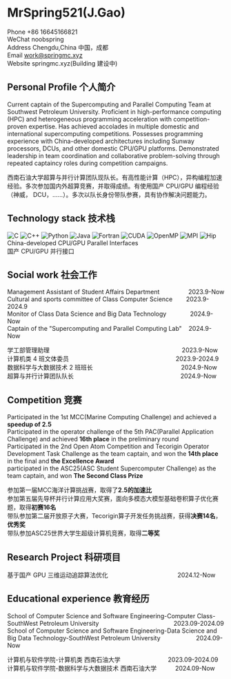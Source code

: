 # MrSpring521(J.Gao)
Phone +86 16645166821  
WeChat noobspring  
Address Chengdu,China 中国，成都  
Email work@springmc.xyz  
Website springmc.xyz(Building 建设中)
## Personal Profile 个人简介
Current captain of the Supercomputing and Parallel Computing Team at Southwest Petroleum University. Proficient in high-performance computing (HPC) and heterogeneous programming acceleration with competition-proven expertise. Has achieved accolades in multiple domestic and international supercomputing competitions. Possesses programming experience with China-developed architectures including Sunway processors, DCUs, and other domestic CPU/GPU platforms. Demonstrated leadership in team coordination and collaborative problem-solving through repeated captaincy roles during competition campaigns.

西南石油大学超算与并行计算团队现队长。有高性能计算（HPC），异构编程加速经验。多次参加国内外超算竞赛，并取得成绩。有使用国产 CPU/GPU 编程经验（神威， DCU，……）。多次以队长身份带队参赛，具有协作解决问题能力。

## Technology stack 技术栈

![C](https://img.shields.io/badge/C-00599C?style=for-the-badge&logo=c&logoColor=white)
![C++](https://img.shields.io/badge/C%2B%2B-00599C?style=for-the-badge&logo=c%2B%2B&logoColor=white)
![Python](https://img.shields.io/badge/Python-3776AB?style=for-the-badge&logo=python&logoColor=white)
![Java](https://img.shields.io/badge/Java-ED8B00?style=for-the-badge&logo=openjdk&logoColor=white)
![Fortran](https://img.shields.io/badge/Fortran-734F96?style=for-the-badge&logo=fortran&logoColor=white)
![CUDA](https://img.shields.io/badge/CUDA-5E8C31?style=for-the-badge&logo=nvidia&logoColor=white)
![OpenMP](https://img.shields.io/badge/OpenMP-0091BD?style=for-the-badge&logo=openmp&logoColor=white)
![MPI](https://img.shields.io/badge/MPI-006699?style=for-the-badge&logo=messagepassinginterface&logoColor=white)
![Hip](https://img.shields.io/badge/HIP-FF0090?style=for-the-badge&logo=amd&logoColor=white)  
China-developed CPU/GPU Parallel Interfaces  
国产 CPU/GPU 并行接口

## Social work 社会工作
Management Assistant of Student Affairs Department  &nbsp;&nbsp;&nbsp;&nbsp;&nbsp;&nbsp;&nbsp;&nbsp;&nbsp;&nbsp;&nbsp;&nbsp;&nbsp;&nbsp;&nbsp;&nbsp;2023.9-Now  
Cultural and sports committee of Class Computer Science  &nbsp;&nbsp;&nbsp;&nbsp;&nbsp;&nbsp;&nbsp;2023.9-2024.9  
Monitor of Class Data Science and Big Data Technology  &nbsp;&nbsp;&nbsp;&nbsp;&nbsp;&nbsp;&nbsp;&nbsp;&nbsp;&nbsp;&nbsp;&nbsp;&nbsp;2024.9-Now  
Captain of the "Supercomputing and Parallel Computing Lab"  &nbsp;&nbsp;&nbsp;2024.9-Now   

学工部管理助理&nbsp;&nbsp;&nbsp;&nbsp;&nbsp;&nbsp;&nbsp;&nbsp;&nbsp;&nbsp;&nbsp;&nbsp;&nbsp;&nbsp;&nbsp;&nbsp;&nbsp;&nbsp;&nbsp;&nbsp;&nbsp;&nbsp;&nbsp;&nbsp;&nbsp;&nbsp;&nbsp;&nbsp;&nbsp;&nbsp;&nbsp;&nbsp;&nbsp;&nbsp;&nbsp;&nbsp;&nbsp;&nbsp;&nbsp;&nbsp;&nbsp;&nbsp;&nbsp;&nbsp;&nbsp;&nbsp;&nbsp;&nbsp;&nbsp;&nbsp;&nbsp;&nbsp;&nbsp;&nbsp;&nbsp;&nbsp;&nbsp;&nbsp;&nbsp;&nbsp;&nbsp;&nbsp;&nbsp;&nbsp;&nbsp;&nbsp;&nbsp;&nbsp;&nbsp;&nbsp;&nbsp;&nbsp;&nbsp;&nbsp;&nbsp;&nbsp;&nbsp;&nbsp;2023.9-Now  
计算机类 4 班文体委员&nbsp;&nbsp;&nbsp;&nbsp;&nbsp;&nbsp;&nbsp;&nbsp;&nbsp;&nbsp;&nbsp;&nbsp;&nbsp;&nbsp;&nbsp;&nbsp;&nbsp;&nbsp;&nbsp;&nbsp;&nbsp;&nbsp;&nbsp;&nbsp;&nbsp;&nbsp;&nbsp;&nbsp;&nbsp;&nbsp;&nbsp;&nbsp;&nbsp;&nbsp;&nbsp;&nbsp;&nbsp;&nbsp;&nbsp;&nbsp;&nbsp;&nbsp;&nbsp;&nbsp;&nbsp;&nbsp;&nbsp;&nbsp;&nbsp;&nbsp;&nbsp;&nbsp;&nbsp;&nbsp;&nbsp;&nbsp;&nbsp;&nbsp;&nbsp;&nbsp;&nbsp;&nbsp;&nbsp;2023.9-2024.9  
数据科学与大数据技术 2 班班长&nbsp;&nbsp;&nbsp;&nbsp;&nbsp;&nbsp;&nbsp;&nbsp;&nbsp;&nbsp;&nbsp;&nbsp;&nbsp;&nbsp;&nbsp;&nbsp;&nbsp;&nbsp;&nbsp;&nbsp;&nbsp;&nbsp;&nbsp;&nbsp;&nbsp;&nbsp;&nbsp;&nbsp;&nbsp;&nbsp;&nbsp;&nbsp;&nbsp;&nbsp;&nbsp;&nbsp;&nbsp;&nbsp;&nbsp;&nbsp;&nbsp;&nbsp;&nbsp;&nbsp;&nbsp;&nbsp;&nbsp;&nbsp;&nbsp;&nbsp;&nbsp;&nbsp;2024.9-Now  
超算与并行计算团队队长&nbsp;&nbsp;&nbsp;&nbsp;&nbsp;&nbsp;&nbsp;&nbsp;&nbsp;&nbsp;&nbsp;&nbsp;&nbsp;&nbsp;&nbsp;&nbsp;&nbsp;&nbsp;&nbsp;&nbsp;&nbsp;&nbsp;&nbsp;&nbsp;&nbsp;&nbsp;&nbsp;&nbsp;&nbsp;&nbsp;&nbsp;&nbsp;&nbsp;&nbsp;&nbsp;&nbsp;&nbsp;&nbsp;&nbsp;&nbsp;&nbsp;&nbsp;&nbsp;&nbsp;&nbsp;&nbsp;&nbsp;&nbsp;&nbsp;&nbsp;&nbsp;&nbsp;&nbsp;&nbsp;&nbsp;&nbsp;&nbsp;&nbsp;&nbsp;&nbsp;&nbsp;&nbsp;&nbsp;2024.9-Now 
## Competition 竞赛
Participated in the 1st MCC(Marine Computing Challenge) and achieved a **speedup of 2.5**  
Participated in the operator challenge of the 5th PAC(Parallel Application Challenge) and achieved **16th place** in the preliminary round  
Participated in the 2nd Open Atom Competition and Tecorigin Operator Development Task Challenge as the team captain, and won the **14th place** in the final and **the Excellence Award**  
participated in the ASC25(ASC Student Supercomputer Challenge) as the team captain, and won **The Second Class Prize**

参加第一届MCC海洋计算挑战赛，取得了**2.5的加速比**  
参加第五届先导杯并行计算应用大奖赛，面向多模态大模型基础卷积算子优化赛题，取得**初赛16名**  
带队参加第二届开放原子大赛，Tecorigin算子开发任务挑战赛，获得**决赛14名**，**优秀奖**  
带队参加ASC25世界大学生超级计算机竞赛，取得**二等奖**  

## Research Project 科研项目
基于国产 GPU 三维运动追踪算法优化 &nbsp;&nbsp;&nbsp;&nbsp;&nbsp;&nbsp;&nbsp;&nbsp;&nbsp;&nbsp;&nbsp;&nbsp;&nbsp;&nbsp;&nbsp;&nbsp;&nbsp;&nbsp;&nbsp;&nbsp;&nbsp;&nbsp;&nbsp;&nbsp;&nbsp;&nbsp;&nbsp;&nbsp;&nbsp;&nbsp;&nbsp;&nbsp;&nbsp;&nbsp;&nbsp;&nbsp;&nbsp;&nbsp;&nbsp;&nbsp;2024.12-Now

## Educational experience 教育经历
School of Computer Science and Software Engineering-Computer Class-SouthWest Petroleum University&nbsp;&nbsp;&nbsp;&nbsp;&nbsp;&nbsp;&nbsp;&nbsp;&nbsp;&nbsp;&nbsp;&nbsp;&nbsp;&nbsp;&nbsp;&nbsp;&nbsp;&nbsp;&nbsp;&nbsp;&nbsp;&nbsp;&nbsp;&nbsp;&nbsp;&nbsp;&nbsp;&nbsp;&nbsp;&nbsp;&nbsp;&nbsp;&nbsp;&nbsp;&nbsp;&nbsp;&nbsp;&nbsp;&nbsp;&nbsp;&nbsp;&nbsp;&nbsp;&nbsp;2023.09-2024.09  
School of Computer Science and Software Engineering-Data Science and Big Data Technology-SouthWest Petroleum University&nbsp;&nbsp;&nbsp;&nbsp;&nbsp;&nbsp;&nbsp;&nbsp;&nbsp;&nbsp;&nbsp;&nbsp;&nbsp;&nbsp;&nbsp;&nbsp;&nbsp;&nbsp;&nbsp;&nbsp;&nbsp;2024.09-Now


计算机与软件学院-计算机类 西南石油大学&nbsp;&nbsp;&nbsp;&nbsp;&nbsp;&nbsp;&nbsp;&nbsp;&nbsp;&nbsp;&nbsp;&nbsp;&nbsp;&nbsp;&nbsp;&nbsp;&nbsp;&nbsp;&nbsp;&nbsp;&nbsp;&nbsp;&nbsp;&nbsp;&nbsp;&nbsp;&nbsp;&nbsp;2023.09-2024.09  
计算机与软件学院-数据科学与大数据技术 西南石油大学&nbsp;&nbsp;&nbsp;&nbsp;&nbsp;&nbsp;&nbsp;&nbsp;&nbsp;&nbsp;&nbsp;2024.09-Now
